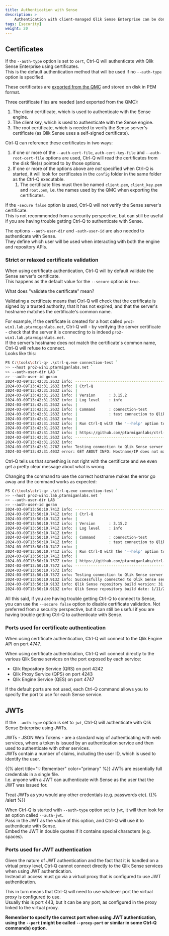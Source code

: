 ```yaml
---
title: Authentication with Sense
description: >
    Authentication with client-managed Qlik Sense Enterprise can be done in two ways: certificates and JWTs. 
tags: [security]
weight: 20
---
```


## Certificates

If the `--auth-type` option is set to `cert`, Ctrl-Q will authenticate with Qlik Sense Enterprise using certificates.  
This is the default authentication method that will be used if no `--auth-type` option is specified.

These certificates are [exported from the QMC](https://help.qlik.com/en-US/sense-admin/May2023/Subsystems/DeployAdministerQSE/Content/Sense_DeployAdminister/QSEoW/Administer_QSEoW/Managing_QSEoW/export-certificates.htm) and stored on disk in PEM format.

Three certificate files are needed (and exported from the QMC):

1. The client certificate, which is used to authenticate with the Sense engine.
2. The client key, which is used to authenticate with the Sense engine.
3. The root certificate, which is needed to verify the Sense server's certificate (as Qlik Sense uses a self-signed certificate).

Ctrl-Q can reference these certificates in two ways:

1. if one or more of the `--auth-cert-file`, `auth-cert-key-file` and `--auth-root-cert-file` options are used, Ctrl-Q will read the certificates from the disk file(s) pointed to by those options.
2. If one or more of the options above are _not_ specified when Ctrl-Q is started, it will look for certificates in the `config` folder in the same folder as the Ctrl-Q executable. 
   1. The certificate files must then be named `client.pem`, `client_key.pem` and `root.pem`, i.e. the names used by the QMC when exporting the certificates.

If the `-secure false` option is used, Ctrl-Q will not verify the Sense server's certificate.  
This is not recommended from a security perspective, but can still be useful if you are having trouble getting Ctrl-Q to authenticate with Sense.

The options `--auth-user-dir` and `-auth-user-id` are also needed to authenticate with Sense.  
They define which user will be used when interacting with both the engine and repository APIs.

### Strict or relaxed certificate validation

When using certificate authentication, Ctrl-Q will by default validate the Sense server's certificate.  
This happens as the default value for the `--secure` option is `true`.

What does "validate the certificate" mean?

Validating a certificate means that Ctrl-Q will check that the certificate is signed by a trusted authority, that it has not expired, and that the server's hostname matches the certificate's common name.

For example, if the certificate is created for a host called `pro2-win1.lab.ptarmiganlabs.net`, Ctrl-Q will - by verifying the server certificate - check that the server it is connecting to is indeed `pro2-win1.lab.ptarmiganlabs.net`.  
If the server's hostname does not match the certificate's common name, Ctrl-Q will refuse to connect.  
Looks like this:

```bash
PS C:\tools\ctrl-q> .\ctrl-q.exe connection-test `
>> --host pro2-win1.ptarmiganlabs.net `
>> --auth-user-dir LAB `
>> --auth-user-id goran
2024-03-09T13:42:31.263Z info: -----------------------------------------------------------
2024-03-09T13:42:31.263Z info: | Ctrl-Q
2024-03-09T13:42:31.263Z info: |
2024-03-09T13:42:31.263Z info: | Version      : 3.15.2
2024-03-09T13:42:31.263Z info: | Log level    : info
2024-03-09T13:42:31.263Z info: |
2024-03-09T13:42:31.263Z info: | Command      : connection-test
2024-03-09T13:42:31.263Z info: |              : test connection to Qlik Sense server.
2024-03-09T13:42:31.263Z info: |
2024-03-09T13:42:31.263Z info: | Run Ctrl-Q with the '--help' option to see a list of all available options for this command.
2024-03-09T13:42:31.263Z info: |
2024-03-09T13:42:31.263Z info: | https://github.com/ptarmiganlabs/ctrl-q
2024-03-09T13:42:31.263Z info: ----------------------------------------------------------
2024-03-09T13:42:31.263Z info:
2024-03-09T13:42:31.278Z info: Testing connection to Qlik Sense server pro2-win1.ptarmiganlabs.net on port 4242
2024-03-09T13:42:31.403Z error: GET ABOUT INFO: Hostname/IP does not match certificate's altnames: Host: pro2-win1.ptarmiganlabs.net. is not in the cert's altnames: DNS:pro2-win1.lab.ptarmiganlabs.net
```

Ctrl-Q tells us that something is not right with the certificate and we even get a pretty clear message about what is wrong.

Changing the command to use the correct hostname makes the error go away and the command works as expected:

```bash
PS C:\tools\ctrl-q> .\ctrl-q.exe connection-test `
>> --host pro2-win1.lab.ptarmiganlabs.net `
>> --auth-user-dir LAB `
>> --auth-user-id goran
2024-03-09T13:50:10.741Z info: -----------------------------------------------------------
2024-03-09T13:50:10.741Z info: | Ctrl-Q
2024-03-09T13:50:10.741Z info: |
2024-03-09T13:50:10.741Z info: | Version      : 3.15.2
2024-03-09T13:50:10.741Z info: | Log level    : info
2024-03-09T13:50:10.741Z info: |
2024-03-09T13:50:10.741Z info: | Command      : connection-test
2024-03-09T13:50:10.741Z info: |              : test connection to Qlik Sense server.
2024-03-09T13:50:10.741Z info: |
2024-03-09T13:50:10.741Z info: | Run Ctrl-Q with the '--help' option to see a list of all available options for this command.
2024-03-09T13:50:10.741Z info: |
2024-03-09T13:50:10.757Z info: | https://github.com/ptarmiganlabs/ctrl-q
2024-03-09T13:50:10.757Z info: ----------------------------------------------------------
2024-03-09T13:50:10.757Z info:
2024-03-09T13:50:10.757Z info: Testing connection to Qlik Sense server pro2-win1.lab.ptarmiganlabs.net on port 4242
2024-03-09T13:50:10.913Z info: Successfully connected to Qlik Sense server pro2-win1.lab.ptarmiganlabs.net on port 4242
2024-03-09T13:50:10.913Z info: Qlik Sense repository build version: 31.36.2.0
2024-03-09T13:50:10.913Z info: Qlik Sense repository build date: 1/11/2024 22:04:12 PM
```

All this said, if you are having trouble getting Ctrl-Q to connect to Sense, you can use the `--secure false` option to disable certificate validation.
Not preferred from a security perspective, but it can still be useful if you are having trouble getting Ctrl-Q to authenticate with Sense.

### Ports used for certificate authentication

When using certificate authentication, Ctrl-Q will connect to the Qlik Engine API on port 4747.

When using certificate authentication, Ctrl-Q will connect directly to the various Qlik Sense services on the port exposed by each service:

- Qlik Repository Service (QRS) on port 4242
- Qlik Proxy Service (QPS) on port 4243
- Qlik Engine Service (QES) on port 4747

If the default ports are not used, each Ctrl-Q command allows you to specify the port to use for each Sense service.

## JWTs

If the `--auth-type` option is set to `jwt`, Ctrl-Q will authenticate with Qlik Sense Enterprise using JWTs.

JWTs - JSON Web Tokens - are a standard way of authenticating with web services, where a token is issued by an authentication service and then used to authenticate with other services.  
JWTs contain a number of claims, including the user ID, which is used to identify the user.

{{% alert title="💡 Remember" color="primary" %}}
JWTs are essentially full credentials in a single file.  
I.e. anyone with a JWT can authenticate with Sense as the user that the JWT was issued for.

Treat JWTs as you would any other credentials (e.g. passwords etc).
{{% /alert %}}

When Ctrl-Q is started with `--auth-type` option set to `jwt`, it will then look for an option called `--auth-jwt`.  
Pass in the JWT as the value of this option, and Ctrl-Q will use it to authenticate with Sense.  
Embed the JWT in double quotes if it contains special characters (e.g. spaces).

### Ports used for JWT authentication

Given the nature of JWT authentication and the fact that it is handled on a virtual proxy level, Ctrl-Q cannot connect directly to the Qlik Sense services when using JWT authentication.  
Instead all access must go via a virtual proxy that is configured to use JWT authentication.

This in turn means that Ctrl-Q will need to use whatever port the virtual proxy is configured to use.  
Usually this is port 443, but it can be any port, as configured in the proxy linked to the virtual proxy.  

**Remember to specify the correct port when using JWT authentication, using the `--port` (might be called `--proxy-port` or similar in some Ctrl-Q commands) option.**
